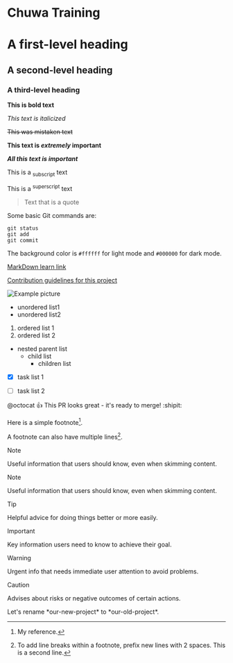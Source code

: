 
# Chuwa Training

# A first-level heading
## A second-level heading
### A third-level heading


**This is bold text**

_This text is italicized_

~~This was mistaken text~~

**This text is _extremely_ important**

***All this text is important***

This is a <sub>subscript</sub> text

This is a <sup>superscript</sup> text

> Text that is a quote

Some basic Git commands are:
```
git status
git add
git commit
```

The background color is `#ffffff` for light mode and `#000000` for dark mode.

[MarkDown learn link](https://docs.github.com/en/get-started/writing-on-github/getting-started-with-writing-and-formatting-on-github/basic-writing-and-formatting-syntax)

[Contribution guidelines for this project](#a-third-level-heading)

![Example picture](https://techcrunch.com/wp-content/uploads/2010/07/github-logo.png)




- unordered list1
- unordered list2


1. ordered list 1
2. ordered list 2

- nested parent list
  - child list
    - children list

- [x] task list 1
- [ ] task list 2


@octocat :+1: This PR looks great - it's ready to merge! :shipit:


Here is a simple footnote[^1].

A footnote can also have multiple lines[^2].

[^1]: My reference. 
[^2]: To add line breaks within a footnote, prefix new lines with 2 spaces.
This is a second line.

> [!NOTE]
> Useful information that users should know, even when skimming content.

> [!NOTE]
> Useful information that users should know, even when skimming content.

> [!TIP]
> Helpful advice for doing things better or more easily.

> [!IMPORTANT]
> Key information users need to know to achieve their goal.

> [!WARNING]
> Urgent info that needs immediate user attention to avoid problems.

> [!CAUTION]
> Advises about risks or negative outcomes of certain actions.

<!-- This content will not appear in the rendered Markdown -->

Let's rename \*our-new-project\* to \*our-old-project\*.




